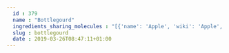 ```yaml
---
  id : 379
  name : "Bottlegourd"
  ingredients_sharing_molecules : "[{'name': 'Apple', 'wiki': 'Apple', 'id': 162, 'category': 'Fruit', 'common_molecules': [89594, 5280443, 5280598, 6054, 179, 985, 7284, 527, 638278, 6072, 637775, 5363388, 644104, 5280511, 650, 5367719, 13144, 4788, 26447, 61020, 247, 8452, 853433, 638011, 1889, 15394, 5280445, 637566, 240, 33931, 5365811, 8130, 798, 6569, 441005, 6561, 637542, 753, 441484, 8194, 107971, 5284639, 10448, 338, 7288, 8723, 11552, 79803, 1110, 6050, 6986, 5318042, 31260, 2345, 5280863, 784, 8857, 439341, 7150, 61015, 1549026, 126, 7654, 7847, 445070, 768, 323, 1183, 9862, 5281708, 637511, 8175, 5284503, 802, 180, 72, 61503, 643941, 999, 439246, 244, 8768, 439263, 1130, 454, 107, 878, 444539, 18635, 7858, 10393, 5315892, 11509, 6184, 643779, 6251, 439533, 11128, 31289, 998]}, {'name': 'Coconut', 'wiki': 'Coconut', 'id': 172, 'category': 'Fruit', 'common_molecules': [89594, 5280443, 5280598, 6054, 179, 985, 7284, 527, 638278, 6072, 637775, 5363388, 644104, 5280511, 650, 5367719, 13144, 4788, 26447, 61020, 247, 8452, 853433, 638011, 1889, 15394, 5280445, 637566, 240, 33931, 5365811, 8130, 798, 6569, 441005, 14778, 6561, 637542, 441484, 107971, 5284639, 10448, 338, 7288, 8723, 11552, 79803, 1110, 6050, 6986, 5318042, 31260, 2345, 5280863, 784, 8857, 439341, 7150, 1549026, 126, 7654, 7847, 445070, 768, 323, 1183, 9862, 5281708, 637511, 8175, 5284503, 802, 180, 72, 61503, 643941, 999, 439246, 244, 8768, 439263, 1130, 454, 107, 878, 444539, 18635, 7858, 10393, 5315892, 11509, 6184, 643779, 6251, 439533, 11128, 31289, 998]}, {'name': 'Papaya', 'wiki': 'Papaya', 'id': 196, 'category': 'Fruit', 'common_molecules': [89594, 5280443, 5280598, 6054, 985, 7284, 527, 638278, 6072, 637775, 5363388, 644104, 5280511, 650, 5367719, 13144, 4788, 26447, 61020, 247, 8452, 853433, 638011, 1889, 15394, 5280445, 637566, 240, 33931, 5365811, 8130, 798, 6569, 441005, 6561, 637542, 441484, 107971, 5284639, 10448, 338, 7288, 8723, 11552, 79803, 1110, 6050, 6986, 5318042, 31260, 2345, 5280863, 784, 8857, 439341, 7150, 61015, 1549026, 126, 7654, 7847, 445070, 768, 323, 1183, 9862, 5281708, 637511, 8175, 7720, 5284503, 802, 180, 72, 61503, 643941, 999, 439246, 244, 8768, 439263, 1130, 454, 107, 878, 444539, 18635, 7858, 10393, 5315892, 11509, 6184, 643779, 6251, 439533, 11128, 31289, 998]}, {'name': 'Coriander', 'wiki': 'Coriander', 'id': 254, 'category': 'Herb', 'common_molecules': [89594, 5280443, 5280598, 6054, 7284, 527, 638278, 6072, 26447, 5363388, 644104, 5280511, 650, 5367719, 13144, 180, 637775, 61020, 247, 8452, 853433, 638011, 1889, 15394, 5280445, 637566, 240, 33931, 5365811, 8130, 798, 6569, 441005, 8122, 6561, 637542, 441484, 8194, 5283356, 107971, 5284639, 10448, 338, 7288, 8723, 11552, 79803, 1110, 6050, 6986, 5318042, 31260, 2345, 5280863, 784, 8857, 439341, 7150, 1549026, 126, 7654, 7847, 445070, 768, 323, 1183, 9862, 5281708, 637511, 8175, 5284503, 802, 72, 61503, 643941, 999, 439246, 244, 8768, 439263, 1130, 454, 107, 878, 444539, 18635, 7858, 4788, 10393, 5315892, 11509, 6184, 643779, 6251, 439533, 11128, 31289, 998]}, {'name': 'Avocado', 'wiki': 'Avocado', 'id': 165, 'category': 'Fruit', 'common_molecules': [89594, 5280443, 5280598, 6054, 985, 7284, 527, 638278, 6072, 637775, 5363388, 644104, 5280511, 650, 5367719, 13144, 4788, 26447, 61020, 247, 8452, 853433, 638011, 1889, 15394, 5280445, 637566, 240, 33931, 5365811, 8130, 798, 6569, 441005, 6561, 637542, 441484, 107971, 5284639, 10448, 338, 7288, 8723, 11552, 79803, 1110, 6050, 6986, 5318042, 31260, 2345, 5280863, 784, 8857, 439341, 7150, 1549026, 126, 7654, 7847, 445070, 768, 323, 1183, 9862, 5281708, 637511, 8175, 7720, 5284503, 802, 180, 72, 61503, 643941, 999, 439246, 244, 8768, 439263, 1130, 454, 107, 878, 444539, 18635, 7858, 10393, 5315892, 11509, 6184, 643779, 6251, 439533, 11128, 31289, 998]}]"
  slug : bottlegourd
  date : 2019-03-26T08:47:11+01:00
---
```



